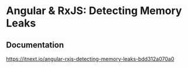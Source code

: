 # Angular & RxJS: Detecting Memory Leaks

## Documentation
https://itnext.io/angular-rxjs-detecting-memory-leaks-bdd312a070a0
